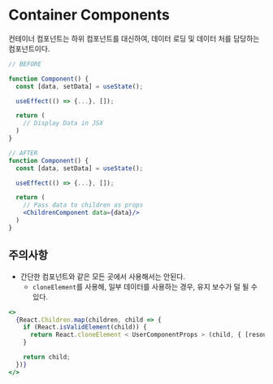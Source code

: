 # Container Components

컨테이너 컴포넌트는 하위 컴포넌트를 대신하여, 데이터 로딩 및 데이터 처를 담당하는 컴포넌트이다.

```jsx
// BEFORE

function Component() {
  const [data, setData] = useState();

  useEffect(() => {...}, []);

  return (
    // Display Data in JSX
  )
}
```

```jsx
// AFTER
function Component() {
  const [data, setData] = useState();

  useEffect(() => {...}, []);

  return (
    // Pass data to children as props
    <ChildrenComponent data={data}/>
  )
}


```

## 주의사항

- 간단한 컴포넌트와 같은 모든 곳에서 사용해서는 안된다.
  - `cloneElement`를 사용해, 일부 데이터를 사용하는 경우, 유지 보수가 덜 될 수 있다.

```jsx
<>
  {React.Children.map(children, child => {
    if (React.isValidElement(child)) {
      return React.cloneElement < UserComponentProps > (child, { [resourceName]: resource });
    }

    return child;
  })}
</>
```
